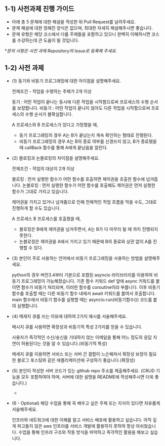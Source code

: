 ## 1-1) 사전과제 진행 가이드

- 아래 총 5 문제에 대한 해설을 작성한 뒤 Pull Request를 날려주세요.
- 문제 해설에 대한 정해진 양식은 없으며, 최대한 자세히 해설해주시면 좋습니다.
- 문제 유형은 해당 코스에서 다룰 주제들을 포함하고 있으니 완벽히 이해하시면 코스를 수강하는데 큰 도움이 될 것입니다.

**문의 사항은 사전 과제 Repository의 Issue로 등록해 주세요.*
  

## 1-2) 사전 과제

- (1) 동기와 비동기 프로그래밍에 대한 차이점을 설명해주세요.

  전제조건 - 작업을 수행하는 주체가 2개 이상

  동기 : 어떤 작업이 끝나는 동시에 다른 작업을 시작함으로써 프로세스의 수행 순서를 보장합니다.
  비동기 : 어떤 작업이 끝나지 않아도 다른 작업을 시작함으로써 프로세스의 수행 순서가 불확실합니다.

  A 프로세스와 B 프로세스가 있다고 가정했을 때,

    - 동기 프로그래밍의 경우 A는 B가 끝났는지 계속 확인하는 형태로 진행된다.
    - 비동기 프로그래밍의 경우 A는 B의 종료 여부를 신경쓰지 않고, B가 종료됐을 때 callBack 함수를 통해 A에게 끝났음을 알린다.

- (2) 블로킹과 논블로킹의 차이점을 설명해주세요.

  전제조건 - 작업의 대상이 2개 이상

  블로킹 : 먼저 실행한 함수가 어떤 함수를 호출하면 제어권을 호출한 함수에 넘겨줍니다.
  논블로킹 : 먼저 실행한 함수가 어떤 함수를 호출해도 제어권은 먼저 실행한 함수가 그대로 가지고 있습니다.
  
  제어권을 가지고 있거나 넘겨줌으로 인해 전체적인 작업 흐름을 막을 수도, 그대로 진행하게 할 수도 있습니다.

  A 프로세스 B 프로세스를 호출했을 때,

    - 블로킹은 B에게 제어권을 넘겨주면서, A는 B가 다 마무리 될 때 까지 진행되지 못한다.
    - 논블로킹은 제어권을 A에서 가지고 있기 때문에 B의 종료와 상관 없이 A를 진행할 수 있다.

- (3) 본인이 주로 사용하는 언어에서 비동기 프로그래밍을 사용하는 방법을 설명해주세요.

  python의 경우 버전3.4부터 기본으로 포함된 asyncio 라이브러리를 이용하여 비동기 프로그래밍이 가능해졌습니다.
  기존 함수 키워드 def 앞에 async 키워드를 붙이면 함수가 비동기 처리되며, 이러한 함수를 coroutine이라 부릅니다.
  이후 비동기 함수를 호출할 때는 다른 비동기 함수 내에서 await 키워드를 붙여서 호출합니다.
  main 함수에서 비동기 함수를 실행할 때는 asyncio.run(비동기함수()) 코드를 붙여 실행합니다.

- (4) 메세지 큐를 쓰는 이유에 대하여 2가지 예시를 서술해주세요.

  메시지 큐를 사용하면 확장성과 비동기적 특성 2가지를 얻을 수 있습니다.
  
  사용자가 즉각적인 수신/송신을 기대하지 않는 이메일을 통해 어느 정도의 응답 지연이 허용된다는 것을 알 수 있습니다.(비동기적 특성)
  
  메세지 큐를 이용하면 서비스 또는 서버 간 결합이 느슨해져서 확장성 보장이 필요한 블로그 포스팅와 같은 애플리케이션에 구성하기 좋습니다.(확장성)  

- (5) 본인이 작성한 서버 코드가 있는 github repo 주소를 제출해주세요. (CRUD 기능을 모두 포함하여야 하며, 서버에 대한 설명을 README에 작성해주시면 더욱 좋습니다.) 

  - 

- (6 - Optional) 해당 수업을 통해 꼭 배우고 싶은 주제 또는 지식이 있다면 자유롭게 서술해주세요.

  인프라와 네트워크에 대한 이해를 알고 서비스 배포에 활용하고 싶습니다.
  아직 깊게 파고들지 않은 aws 인프라를 서비스 개발에 활용하지 못하여 항상 아쉬웠습니다.
  수업을 통해 인프라 구조와 작동 방식을 파악하고 즉각적인 활용을 해보고 싶습니다.
